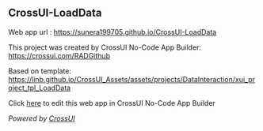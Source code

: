 ## CrossUI-LoadData
Web app url : https://sunera199705.github.io/CrossUI-LoadData

This project was created by CrossUI No-Code App Builder: https://crossui.com/RADGithub

Based on template: https://linb.github.io/CrossUI_Assets/assets/projects/DataInteraction/xui_project_tpl_LoadData

Click [here](https://crossui.com/RADGithub/#!from=github&owner=sunera199705&repo=CrossUI-LoadData) to edit this web app in CrossUI No-Code App Builder

<i>Powered by [CrossUI](https://crossui.com)</i>

